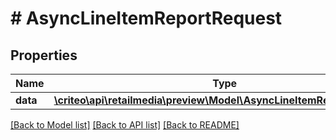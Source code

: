 # # AsyncLineItemReportRequest

## Properties

Name | Type | Description | Notes
------------ | ------------- | ------------- | -------------
**data** | [**\criteo\api\retailmedia\preview\Model\AsyncLineItemReportResource**](AsyncLineItemReportResource.md) |  | [optional]

[[Back to Model list]](../../README.md#models) [[Back to API list]](../../README.md#endpoints) [[Back to README]](../../README.md)
